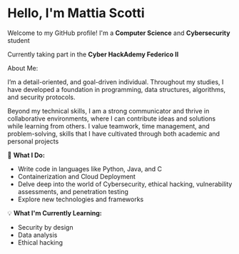 # Hello, I'm Mattia Scotti

Welcome to my GitHub profile! I'm a **Computer Science** and **Cybersecurity** student

Currently taking part in the **Cyber HackAdemy Federico II**

About Me:

I’m a detail-oriented, and goal-driven individual. Throughout my studies, I have developed a foundation in programming, data structures, algorithms, and security protocols.

Beyond my technical skills, I am a strong communicator and thrive in collaborative environments, where I can contribute ideas and solutions while learning from others. I value teamwork, time management, and problem-solving, skills that I have cultivated through both academic and personal projects

🔧 **What I Do:**
- Write code in languages like Python, Java, and C
- Containerization and Cloud Deployment
- Delve deep into the world of Cybersecurity, ethical hacking, vulnerability assessments, and penetration testing
- Explore new technologies and frameworks

💡 **What I'm Currently Learning:**
- Security by design
- Data analysis
- Ethical hacking
